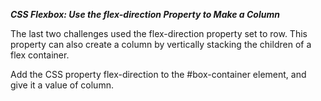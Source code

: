 ***CSS Flexbox: Use the flex-direction Property to Make a Column***

The last two challenges used the flex-direction property set to row. This property can also create a column by vertically stacking the children of a flex container.


Add the CSS property flex-direction to the #box-container element, and give it a value of column.
